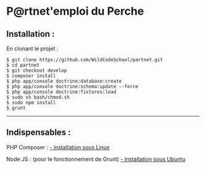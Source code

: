 P@rtnet'emploi du Perche
======================


Installation :
-----------------
En clonant le projet :

    $ git clone https://github.com/WildCodeSchool/partnet.git
    $ cd partnet
    $ git checkout develop
    $ composer install
    $ php app/console doctrine:database:create
    $ php app/console doctrine:schema:update --force
    $ php app/console doctrine:fixtures:load
    $ sudo sh bash/chmod.sh
    $ sudo npm install
    $ grunt


----------
Indispensables :
----------------------
PHP Composer :
[- Installation sous Linux](https://getcomposer.org/doc/00-intro.md#installation-linux-unix-osx)

Node JS : (pour le fonctionnement de Grunt)
[- Installation sous Ubuntu ](http://doc.ubuntu-fr.org/nodejs)




